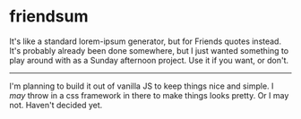 # friendsum
It's like a standard lorem-ipsum generator, but for Friends quotes instead. It's probably already been done somewhere, but I just wanted something to play around with as a Sunday afternoon project. Use it if you want, or don't.

---

I'm planning to build it out of vanilla JS to keep things nice and simple. I *may* throw in a css framework in there to make things looks pretty. Or I may not. Haven't decided yet.
